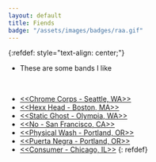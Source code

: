 ```yaml
---
layout: default
title: Fiends
badge: "/assets/images/badges/raa.gif"
---
```


{:refdef: style="text-align: center;"}
- These are some bands I like  
<br>

- [<<Chrome Corps - Seattle, WA>>](https://chromecorps.bandcamp.com/album/helmet-mounted-display-extended-version)
- [<<Hexx Head - Boston, MA>>](https://hexxhead.bandcamp.com/album/seabeds-cough)
- [<<Static Ghost - Olympia, WA>>](https://staticghost1.bandcamp.com/album/static-ghost-ep-2)
- [<<No - San Francisco, CA>>](https://onno.bandcamp.com/) 
- [<<Physical Wash - Portland, OR>>](https://oraculorecords.bandcamp.com/album/physical-death)
- [<<Puerta Negra - Portland, OR>>](https://oraculorecords.bandcamp.com/album/costo-humano)
- [<<Consumer - Chicago, IL>>](https://consumermp.bandcamp.com/)
{: refdef} 